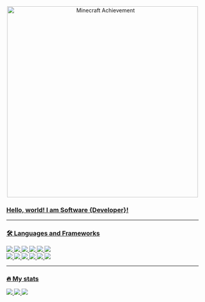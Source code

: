 <div id="header" align="center">
	<a href="https://skinmc.net/achievement" target="_blank"><img src="https://skinmc.net/achievement/7/ar9entu.m/Software+Developer" alt="Minecraft Achievement" width="500" /></div>

### Hello, world! I am Software {Developer}!

___

### 🛠️ Languages and Frameworks
<div>
	<img src="https://img.shields.io/badge/C-afbccd?style=for-the-badge&logo=c&logoColor=white"/>
	<img src="https://img.shields.io/badge/CPP-17437b?style=for-the-badge&logo=cplusplus&logoColor=white"/>
	<img src="https://img.shields.io/badge/CSharp-512BD4?style=for-the-badge&logo=.net&logoColor=white"/>
	<img src="https://img.shields.io/badge/Swift-F05138?style=for-the-badge&logo=swift&logoColor=white"/>
	<img src="https://img.shields.io/badge/JavaScript-f4e056?style=for-the-badge&logo=javascript&logoColor=white"/>
	<img src="https://img.shields.io/badge/TypeScript-3178C6?style=for-the-badge&logo=typescript&logoColor=white"/>
</div>
<div>
	 <img src="https://img.shields.io/badge/QT-41CD52?style=for-the-badge&logo=qt&logoColor=white"/>
	 <img src="https://img.shields.io/badge/Unity-000000?style=for-the-badge&logo=unity&logoColor=white"/>
	 <img src="https://img.shields.io/badge/Electron-47848F?style=for-the-badge&logo=electron&logoColor=white"/>
	 <img src="https://img.shields.io/badge/React-61DAFB?style=for-the-badge&logo=react&logoColor=white"/>
	 <img src="https://img.shields.io/badge/Vue.js-4FC08D?style=for-the-badge&logo=vue.js&logoColor=white"/>
	 <img src="https://img.shields.io/badge/Mongo DB-47A248?style=for-the-badge&logo=mongodb&logoColor=white"/>
	 
 </div>

---

### 🔥 My stats

<img src="https://github-readme-stats.vercel.app/api?username=ar9entummm&theme=react&show_icons=true&hide_border=true&count_private=true"/>
<img src="https://github-readme-streak-stats.herokuapp.com?user=ar9entummm&theme=react&hide_border=true&mode=weekly"/>
<img src="https://github-readme-stats.vercel.app/api/top-langs/?username=ar9entummm&theme=react&show_icons=true&hide_border=true&layout=compact">
